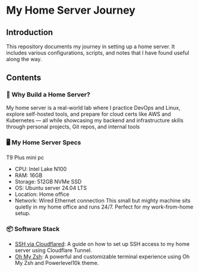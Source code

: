# My Home Server Journey

## Introduction

This repository documents my journey in setting up a home server. It includes various configurations, scripts, and notes that I have found useful along the way.
## Contents

### 🧠 Why Build a Home Server? 

My home server is a real-world lab where I practice DevOps and Linux, explore self-hosted tools, and prepare for cloud certs like AWS and Kubernetes — all while showcasing my backend and infrastructure skills through personal projects, Git repos, and internal tools

### 🖥️ My Home Server Specs

T9 Plus mini pc 
- CPU: Intel Lake N100
- RAM: 16GB 
- Storage: 512GB NVMe SSD
- OS: Ubuntu server 24.04 LTS
- Location: Home office
- Network: Wired Ethernet connection
This small but mighty machine sits quietly in my home office and runs 24/7. Perfect for my work-from-home setup.


### 📦 Software Stack
- [SSH via Cloudflared](ssh/ssh-via-cloudflared.md): A guide on how to set up SSH access to my home server using Cloudflare Tunnel.
- [Oh My Zsh](terminal/terminal.md): A powerful and customizable terminal experience using Oh My Zsh and Powerlevel10k theme.